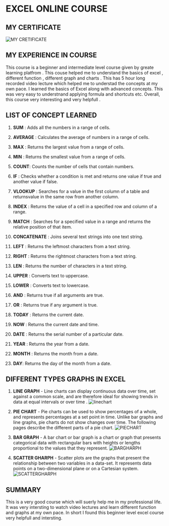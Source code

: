 # EXCEL ONLINE COURSE

## MY CERTIFICATE 

![MY CRETIFICATE](https://dtmvamahs40ux.cloudfront.net/ComplementaryCourseCertificate/5050281/original/Akshay_Chopra20240721-75-hxdmxo.jpg)

## MY EXPERIENCE IN COURSE

This course is a beginner and intermediate level course given by greate learning platfrom . This couse helped me to understand the basics of excel , different function , different graph and charts . This has 5 hour long recorded video lecture which helped me to understad the concepts at my own pace. I learned the basics of Excel along with advanced concepts. This was very easy to understnand applying formula and shortcuts etc. Overall, this course very interesting and very helpfull . 

## LIST OF CONCEPT LEARNED

1. **SUM** : Adds all the numbers in a range of cells.

2. **AVERAGE** : Calculates the average of numbers in a range of cells.


3. **MAX** : Returns the largest value from a range of cells.

4. **MIN** : Returns the smallest value from a range of cells.

5. **COUNT**: Counts the number of cells that contain numbers.

6. **IF** : Checks whether a condition is met and returns one value if true and another value if false.

7. **VLOOKUP** : Searches for a value in the first column of a table and returnsvalue in the same row from another column.

8. **INDEX** : Returns the value of a cell in a specified row and column of a range.

9. **MATCH** : Searches for a specified value in a range and returns the relative position of that item.

10. **CONCATENATE** : Joins several text strings into one text string.

11. **LEFT** : Returns the leftmost characters from a text string.

12. **RIGHT** : Returns the rightmost characters from a text string.

13. **LEN** : Returns the number of characters in a text string.

14. **UPPER** : Converts text to uppercase.

15. **LOWER** : Converts text to lowercase.

16. **AND** : Returns true if all arguments are true.

17. **OR** : Returns true if any argument is true.

18. **TODAY** : Returns the current date.

19. **NOW** : Returns the current date and time.

20. **DATE** : Returns the serial number of a particular date.

21. **YEAR** : Returns the year from a date.

22. **MONTH** : Returns the month from a date.

23. **DAY**: Returns the day of the month from a date.

## DIFFERENT TYPES GRAPHS IN EXCEL

1. **LINE GRAPH** - Line charts can display continuous data over time, set against a common scale, and are therefore ideal for showing trends in data at equal intervals or over time . 
![linechart](https://upload.wikimedia.org/wikipedia/commons/thumb/b/bd/Pushkin_population_history.svg/1200px-Pushkin_population_history.svg.png)

2. **PIE CHART** - Pie charts can be used to show percentages of a whole, and represents percentages at a set point in time. Unlike bar graphs and line graphs, pie charts do not show changes over time. The following pages describe the different parts of a pie chart.
![PIECHART](https://media.geeksforgeeks.org/wp-content/uploads/20220920123646/Piechartexample2.png)

3. **BAR GRAPH** - A bar chart or bar graph is a chart or graph that presents categorical data with rectangular bars with heights or lengths proportional to the values that they represent.
![BARGHARPH](https://media.geeksforgeeks.org/wp-content/uploads/20230704123818/Percentage-Bar-Diagram-copy-(1).webp)

4. **SCATTER GHARPH** - Scatter plots are the graphs that present the relationship between two variables in a data-set. It represents data points on a two-dimensional plane or on a Cartesian system.
![SCATTERGHARPH](https://encrypted-tbn0.gstatic.com/images?q=tbn:ANd9GcQ2sVbTFkuj4RN-qFz-3CzkkO_td0hhaaxNBg&s)

## SUMMARY 
This is a very good course which will suerly help me in my professional life. It was very intersting to watch video lectures and learn different function and graphs at my own pace. In short I found this beginner level excel course very helpfull and intersting. 


